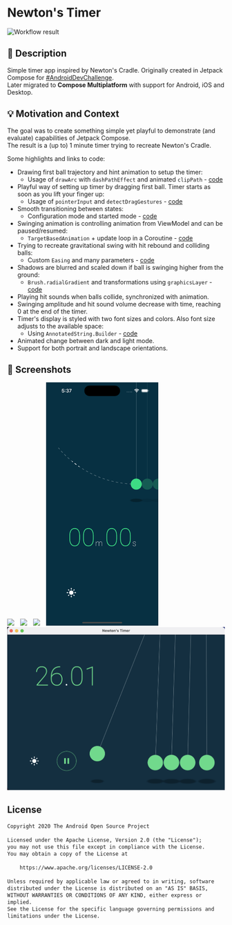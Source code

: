 # Newton's Timer

![Workflow result](https://github.com/MaciejCiemiega/NewtonsTimer/workflows/Check/badge.svg)


## :scroll: Description
Simple timer app inspired by Newton's Cradle. Originally created in Jetpack Compose for [#AndroidDevChallenge](https://developer.android.com/dev-challenge).  
Later migrated to **Compose Multiplatform** with support for Android, iOS and Desktop.


## :bulb: Motivation and Context
The goal was to create something simple yet playful to demonstrate (and evaluate) capabilities of Jetpack Compose.  
The result is a (up to) 1 minute timer trying to recreate Newton's Cradle.

Some highlights and links to code:
- Drawing first ball trajectory and hint animation to setup the timer:
  - Usage of `drawArc` with `dashPathEffect` and animated `clipPath` - [code](/composeApp/src/commonMain/kotlin/com/mobnetic/newtonstimer/configuration/ConfigurationHint.kt)
- Playful way of setting up timer by dragging first ball. Timer starts as soon as you lift your finger up:
  - Usage of `pointerInput` and `detectDragGestures` - [code](/composeApp/src/commonMain/kotlin/com/mobnetic/newtonstimer/configuration/ConfigurationDrag.kt)
- Smooth transitioning between states:
  - Configuration mode and started mode - [code](/composeApp/src/commonMain/kotlin/com/mobnetic/newtonstimer/timer/NewtonsTimerScreen.kt)
- Swinging animation is controlling animation from ViewModel and can be paused/resumed:
  - `TargetBasedAnimation` + update loop in a Coroutine - [code](/composeApp/src/commonMain/kotlin/com/mobnetic/newtonstimer/timer/NewtonsTimerViewModel.kt)
- Trying to recreate gravitational swing with hit rebound and colliding balls:
  - Custom `Easing` and many parameters - [code](/composeApp/src/commonMain/kotlin/com/mobnetic/newtonstimer/balls/SwingAnimation.kt)
- Shadows are blurred and scaled down if ball is swinging higher from the ground:
  - `Brush.radialGradient` and transformations using `graphicsLayer` - [code](/composeApp/src/commonMain/kotlin/com/mobnetic/newtonstimer/balls/Shadow.kt)
- Playing hit sounds when balls collide, synchronized with animation.
- Swinging amplitude and hit sound volume decrease with time, reaching 0 at the end of the timer.
- Timer's display is styled with two font sizes and colors. Also font size adjusts to the available space:
  - Using `AnnotatedString.Builder` - [code](/composeApp/src/commonMain/kotlin/com/mobnetic/newtonstimer/timer/Display.kt)
- Animated change between dark and light mode.
- Support for both portrait and landscape orientations.


## :camera_flash: Screenshots
<img src="/results/video.gif" width="360">&emsp;<img src="/results/screenshot_1.png" width="260">&emsp;<img src="/results/screenshot_2.png" width="260">&emsp;<img src="/results/screenshot_ios.png" width="260">&emsp;<img src="/results/screenshot_desktop.png" width="640">

## License
```
Copyright 2020 The Android Open Source Project

Licensed under the Apache License, Version 2.0 (the "License");
you may not use this file except in compliance with the License.
You may obtain a copy of the License at

    https://www.apache.org/licenses/LICENSE-2.0

Unless required by applicable law or agreed to in writing, software
distributed under the License is distributed on an "AS IS" BASIS,
WITHOUT WARRANTIES OR CONDITIONS OF ANY KIND, either express or implied.
See the License for the specific language governing permissions and
limitations under the License.
```
